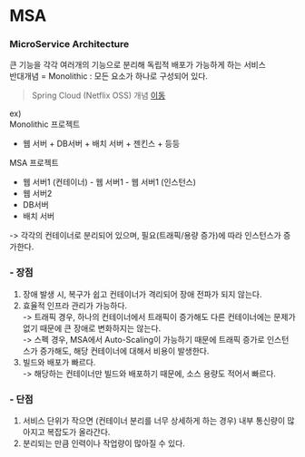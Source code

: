 
# MSA
### MicroService Architecture  
큰 기능을 각각 여러개의 기능으로 분리해 독립적 배포가 가능하게 하는 서비스  
반대개념 = Monolithic : 모든 요소가 하나로 구성되어 있다.    


> Spring Cloud (Netflix OSS) 개념 [이동](./SpringCloud개념.md)


ex)   
Monolithic 프로젝트   
- 웹 서버 + DB서버 + 배치 서버 + 젠킨스 + 등등   


MSA 프로젝트   
- 웹 서버1 (컨테이너) - 웹 서버1 - 웹 서버1 (인스턴스) 
- 웹 서버2  
- DB서버   
- 배치 서버   

-> 각각의 컨테이너로 분리되어 있으며, 필요(트래픽/용량 증가)에 따라 인스턴스가 증가한다.   



### - 장점
1. 장애 발생 시, 복구가 쉽고 컨테이너가 격리되어 장애 전파가 되지 않는다.  
2. 효율적 인프라 관리가 가능하다.    
   -> 트래픽 경우, 하나의 컨테이너에서 트래픽이 증가해도 다른 컨테이너에는 문제가 없기 때문에 큰 장애로 변화하지는 않는다.   
   -> 스펙 경우, MSA에서 Auto-Scaling이 가능하기 때문에 트래픽 증가로 인스턴스가 증가해도, 해당 컨테이너에 대해서 비용이 발생한다.    
3. 빌드와 배포가 빠르다.    
   -> 해당하는 컨테이너만 빌드와 배포하기 때문에, 소스 용량도 적어서 빠르다.   
   
   
   
### - 단점
1. 서비스 단위가 작으면 (컨테이너 분리를 너무 상세하게 하는 경우) 내부 통신량이 많아지고 복잡도가 올라간다.
2. 분리되는 만큼 인력이나 작업량이 많아질 수 있다.




